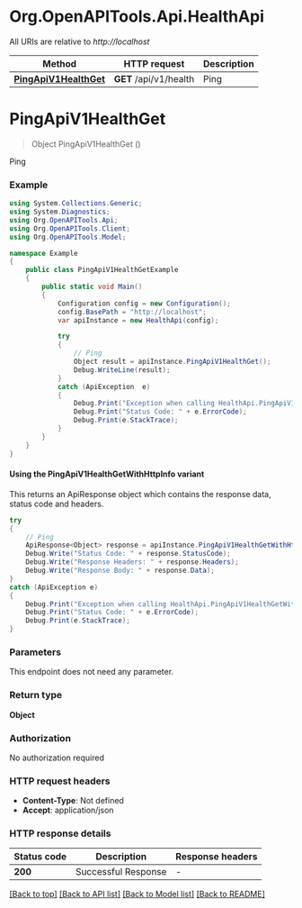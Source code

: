 # Org.OpenAPITools.Api.HealthApi

All URIs are relative to *http://localhost*

| Method | HTTP request | Description |
|--------|--------------|-------------|
| [**PingApiV1HealthGet**](HealthApi.md#pingapiv1healthget) | **GET** /api/v1/health | Ping |

<a id="pingapiv1healthget"></a>
# **PingApiV1HealthGet**
> Object PingApiV1HealthGet ()

Ping

### Example
```csharp
using System.Collections.Generic;
using System.Diagnostics;
using Org.OpenAPITools.Api;
using Org.OpenAPITools.Client;
using Org.OpenAPITools.Model;

namespace Example
{
    public class PingApiV1HealthGetExample
    {
        public static void Main()
        {
            Configuration config = new Configuration();
            config.BasePath = "http://localhost";
            var apiInstance = new HealthApi(config);

            try
            {
                // Ping
                Object result = apiInstance.PingApiV1HealthGet();
                Debug.WriteLine(result);
            }
            catch (ApiException  e)
            {
                Debug.Print("Exception when calling HealthApi.PingApiV1HealthGet: " + e.Message);
                Debug.Print("Status Code: " + e.ErrorCode);
                Debug.Print(e.StackTrace);
            }
        }
    }
}
```

#### Using the PingApiV1HealthGetWithHttpInfo variant
This returns an ApiResponse object which contains the response data, status code and headers.

```csharp
try
{
    // Ping
    ApiResponse<Object> response = apiInstance.PingApiV1HealthGetWithHttpInfo();
    Debug.Write("Status Code: " + response.StatusCode);
    Debug.Write("Response Headers: " + response.Headers);
    Debug.Write("Response Body: " + response.Data);
}
catch (ApiException e)
{
    Debug.Print("Exception when calling HealthApi.PingApiV1HealthGetWithHttpInfo: " + e.Message);
    Debug.Print("Status Code: " + e.ErrorCode);
    Debug.Print(e.StackTrace);
}
```

### Parameters
This endpoint does not need any parameter.
### Return type

**Object**

### Authorization

No authorization required

### HTTP request headers

 - **Content-Type**: Not defined
 - **Accept**: application/json


### HTTP response details
| Status code | Description | Response headers |
|-------------|-------------|------------------|
| **200** | Successful Response |  -  |

[[Back to top]](#) [[Back to API list]](../../README.md#documentation-for-api-endpoints) [[Back to Model list]](../../README.md#documentation-for-models) [[Back to README]](../../README.md)

